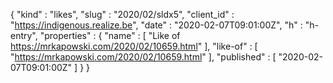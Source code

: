 {
  "kind" : "likes",
  "slug" : "2020/02/sldx5",
  "client_id" : "https://indigenous.realize.be",
  "date" : "2020-02-07T09:01:00Z",
  "h" : "h-entry",
  "properties" : {
    "name" : [ "Like of https://mrkapowski.com/2020/02/10659.html" ],
    "like-of" : [ "https://mrkapowski.com/2020/02/10659.html" ],
    "published" : [ "2020-02-07T09:01:00Z" ]
  }
}
